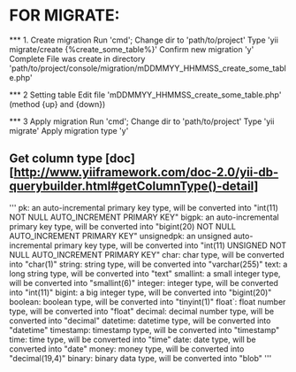 FOR MIGRATE:
============

*** 1. Create migration
Run 'cmd';
Change dir to 'path/to/project'
Type 'yii migrate/create {%create_some_table%}'
Confirm new migration 'y'
Complete
File was create in directory 'path/to/project/console/migration/mDDMMYY_HHMMSS_create_some_table.php'

*** 2 Setting table
Edit file 'mDDMMYY_HHMMSS_create_some_table.php' (method {up} and {down})

*** 3 Apply migration
Run 'cmd';
Change dir to 'path/to/project'
Type 'yii migrate'
Apply migration type 'y'






Get column type [doc] [http://www.yiiframework.com/doc-2.0/yii-db-querybuilder.html#getColumnType()-detail]
-----------------------------------------------------------------------------------------------------------
'''
    pk: an auto-incremental primary key type, will be converted into "int(11) NOT NULL AUTO_INCREMENT PRIMARY KEY"
    bigpk: an auto-incremental primary key type, will be converted into "bigint(20) NOT NULL AUTO_INCREMENT PRIMARY KEY"
    unsignedpk: an unsigned auto-incremental primary key type, will be converted into "int(11) UNSIGNED NOT NULL AUTO_INCREMENT PRIMARY KEY"
    char: char type, will be converted into "char(1)"
    string: string type, will be converted into "varchar(255)"
    text: a long string type, will be converted into "text"
    smallint: a small integer type, will be converted into "smallint(6)"
    integer: integer type, will be converted into "int(11)"
    bigint: a big integer type, will be converted into "bigint(20)"
    boolean: boolean type, will be converted into "tinyint(1)"
    float`: float number type, will be converted into "float"
    decimal: decimal number type, will be converted into "decimal"
    datetime: datetime type, will be converted into "datetime"
    timestamp: timestamp type, will be converted into "timestamp"
    time: time type, will be converted into "time"
    date: date type, will be converted into "date"
    money: money type, will be converted into "decimal(19,4)"
    binary: binary data type, will be converted into "blob"
'''